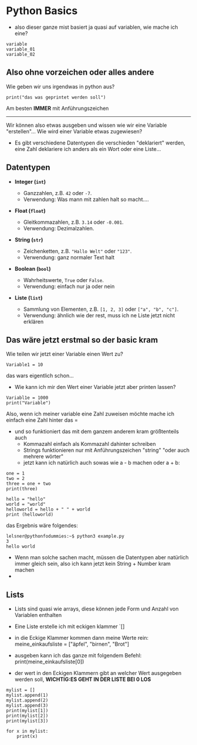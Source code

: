 # Python Basics


- also dieser ganze mist basiert ja quasi auf variablen, wie mache ich eine?
```
variable
variable_01
variable_02
```
Also ohne vorzeichen oder alles andere
---



Wie geben wir uns irgendwas in python aus?

```
print("das was geprintet werden soll")
```
Am besten **IMMER** mit Anführungszeichen

---

Wir können also etwas ausgeben und wissen wie wir eine Variable "erstellen"... Wie wird einer Variable etwas zugewiesen?
- Es gibt verschiedene Datentypen die verschieden "deklariert" werden, eine Zahl deklariere ich anders als ein Wort oder eine Liste...

## Datentypen

- **Integer (`int`)**
  - Ganzzahlen, z.B. `42` oder `-7`.
  - Verwendung: Was mann mit zahlen halt so macht....

- **Float (`float`)**
  - Gleitkommazahlen, z.B. `3.14` oder `-0.001`.
  - Verwendung: Dezimalzahlen.

- **String (`str`)**
  - Zeichenketten, z.B. `"Hallo Welt"` oder `"123"`.
  - Verwendung: ganz normaler Text halt

- **Boolean (`bool`)**
  - Wahrheitswerte, `True` oder `False`.
  - Verwendung: einfach nur ja oder nein

- **Liste (`list`)**
  - Sammlung von Elementen, z.B. `[1, 2, 3]` oder `["a", "b", "c"]`.
  - Verwendung: ähnlich wie der rest, muss ich ne Liste jetzt nicht erklären

Das wäre jetzt erstmal so der basic kram
---
Wie teilen wir jetzt einer Variable einen Wert zu?
```
Variable1 = 10
```
das wars eigentlich schon...

- Wie kann ich mir den Wert einer Variable jetzt aber printen lassen?
```
Variabl1e = 1000
print("Variable")
```
Also, wenn ich meiner variable eine Zahl zuweisen möchte mache ich einfach eine Zahl hinter das =
- und so funktioniert das mit dem ganzem anderem kram größtenteils auch
    - Kommazahl einfach als Kommazahl dahinter schreiben
    - Strings funktionieren nur mit Anführungszeichen "string" "oder auch mehrere wörter"
    - jetzt kann ich natürlich auch sowas wie a - b machen oder a + b:
 
```
one = 1
two = 2
three = one + two
print(three)

hello = "hello"
world = "world"
helloworld = hello + " " + world
print (helloworld)
```
das Ergebnis wäre folgendes:
```
lelsner@pythonfodummies:~$ python3 example.py
3
hello world
```

- Wenn man solche sachen macht, müssen die Datentypen aber natürlich immer gleich sein, also ich kann jetzt kein String + Number kram machen
- 

## Lists
- Lists sind quasi wie arrays, diese können jede Form und Anzahl von Variablen enthalten

- Eine Liste erstelle ich mit eckigen klammer `[]
- in die Eckige Klammer kommen dann meine Werte rein: meine_einkaufsliste = ["äpfel", "birnen", "Brot"]
- ausgeben kann ich das ganze mit folgendem Befehl: print(meine_einkaufsliste[0])
- der wert in den Eckigen Klammern gibt an welcher Wert ausgegeben werden soll, **WICHTIG:ES GEHT IN DER LISTE BEI 0 LOS**



```
mylist = []
mylist.append(1)
mylist.append(2)
mylist.append(3)
print(mylist[1])
print(mylist[2])
print(mylist[3])

for x in mylist:
    print(x)
```

